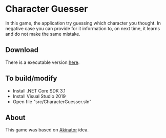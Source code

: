 # Character Guesser

In this game, the application try guessing which character you thought. In negative case you can provide for it information to, on next time, it learns and do not make the same mistake.

## Download

There is a executable version [here](https://www.dropbox.com/s/lo5kpktraf5l66v/CharacterGuesser.zip?dl=1).

## To build/modify

- Install .NET Core SDK 3.1
- Install Visual Studio 2019
- Open file "src/CharacterGuesser.sln"

## About

This game was based on [Akinator](https://en.akinator.com/) idea.